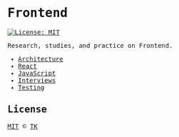<samp>

# Frontend

[![License: MIT](https://img.shields.io/badge/License-MIT-blue.svg)](https://opensource.org/licenses/MIT)

Research, studies, and practice on Frontend.

- [Architecture](architecture)
- [React](react)
- [JavaScript](javascript)
- [Interviews](interviews)
- [Testing](testing)

## License

[MIT](/LICENSE) © [TK](https://iamtk.co)

</samp>

